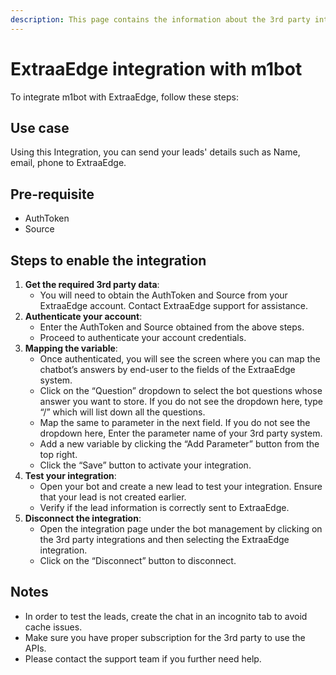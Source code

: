 ```yaml
---
description: This page contains the information about the 3rd party integrations.
---
```


# ExtraaEdge integration with m1bot

To integrate m1bot with ExtraaEdge, follow these steps:

## Use case

Using this Integration, you can send your leads' details such as Name, email, phone to ExtraaEdge.

## Pre-requisite

* AuthToken
* Source

## Steps to enable the integration

1. **Get the required 3rd party data**:
   * You will need to obtain the AuthToken and Source from your ExtraaEdge account. Contact ExtraaEdge support for assistance.
2. **Authenticate your account**:
   * Enter the AuthToken and Source obtained from the above steps.
   * Proceed to authenticate your account credentials.
3. **Mapping the variable**:
   * Once authenticated, you will see the screen where you can map the chatbot’s answers by end-user to the fields of the ExtraaEdge system.
   * Click on the “Question” dropdown to select the bot questions whose answer you want to store. If you do not see the dropdown here, type “/” which will list down all the questions.
   * Map the same to parameter in the next field. If you do not see the dropdown here, Enter the parameter name of your 3rd party system.
   * Add a new variable by clicking the “Add Parameter” button from the top right.
   * Click the “Save” button to activate your integration.
4. **Test your integration**:
   * Open your bot and create a new lead to test your integration. Ensure that your lead is not created earlier.
   * Verify if the lead information is correctly sent to ExtraaEdge.
5. **Disconnect the integration**:
   * Open the integration page under the bot management by clicking on the 3rd party integrations and then selecting the ExtraaEdge integration.
   * Click on the “Disconnect” button to disconnect.

## Notes

* In order to test the leads, create the chat in an incognito tab to avoid cache issues.
* Make sure you have proper subscription for the 3rd party to use the APIs.
* Please contact the support team if you further need help.
